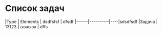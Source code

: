 Список задач
===================
|Type | Elements | dsdfsfsf | dfsdf
|------|----------|----|sdsdfsdf
|Задача | 13123 | ываыва | dffs
